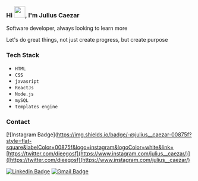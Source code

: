 
<h3 align="left">Hi <img src="https://raw.githubusercontent.com/kaueMarques/kaueMarques/master/hi.gif" height="30px">, I'm Julius Caezar</h3>

<p> Software developer, always looking to learn more </p>

<p>Let's do great things, not just create progress, but create purpose</p>

### Tech Stack
- `HTML`
- `CSS`
- `javasript`
- `ReactJs`
- `Node.js`
- `mySQL`
- `templates engine`

### Contact

[![Instagram Badge](https://img.shields.io/badge/-@julius__caezar-00875f?style=flat-square&labelColor=00875f&logo=instagram&logoColor=white&link=[https://twitter.com/dieegosf](https://www.instagram.com/julius__caezar/)]([https://twitter.com/dieegosf](https://www.instagram.com/julius__caezar/) 

[![Linkedin Badge](https://img.shields.io/badge/-Diego%20Fernandes-00875f?style=flat-square&logo=Linkedin&logoColor=white&link=https://www.linkedin.com/in/diego-schell-fernandes/)](https://www.linkedin.com/in/diego-schell-fernandes/) 
[![Gmail Badge](https://img.shields.io/badge/-diego.schell.f@gmail.com-00875f?style=flat-square&logo=Gmail&logoColor=white&link=mailto:diego.schell.f@gmail.com)](mailto:diego.schell.f@gmail.com)
